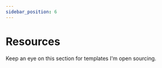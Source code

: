 ```yaml
---
sidebar_position: 6
---
```


# Resources

Keep an eye on this section for templates I'm open sourcing. 